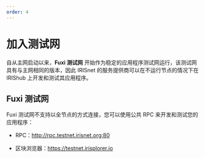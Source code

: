 ```yaml
---
order: 4
---
```


# 加入测试网

自从主网启动以来，**Fuxi 测试网** 开始作为稳定的应用程序测试网运行，该测试网具有与主网相同的版本，因此 IRISnet 的服务提供商可以在不运行节点的情况下在 IRIShub 上开发和测试其应用程序。

## Fuxi 测试网

Fuxi 测试网不支持以全节点的方式连接，您可以使用公共 RPC 来开发和测试您的应用程序：

- RPC：<http://rpc.testnet.irisnet.org:80>

- 区块浏览器：<https://testnet.irisplorer.io>
